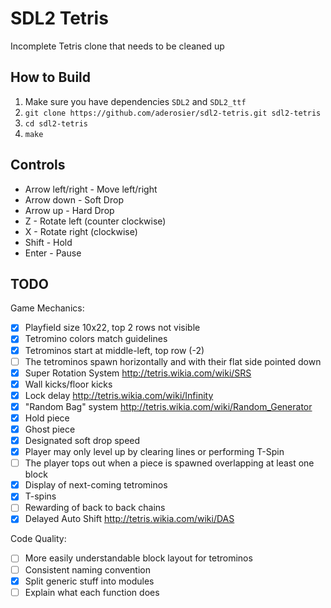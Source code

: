 SDL2 Tetris
===========

Incomplete Tetris clone that needs to be cleaned up

How to Build
------------

1. Make sure you have dependencies `SDL2` and `SDL2_ttf`
2. `git clone https://github.com/aderosier/sdl2-tetris.git sdl2-tetris`
3. `cd sdl2-tetris`
4. `make`

Controls
--------

- Arrow left/right - Move left/right
- Arrow down - Soft Drop
- Arrow up - Hard Drop
- Z - Rotate left (counter clockwise)
- X - Rotate right (clockwise)
- Shift - Hold
- Enter - Pause

TODO
----

Game Mechanics:
- [x] Playfield size 10x22, top 2 rows not visible
- [x] Tetromino colors match guidelines
- [x] Tetrominos start at middle-left, top row (-2)
- [ ] The tetrominos spawn horizontally and with their flat side pointed down
- [x] Super Rotation System http://tetris.wikia.com/wiki/SRS
- [x] Wall kicks/floor kicks
- [x] Lock delay http://tetris.wikia.com/wiki/Infinity
- [x] "Random Bag" system http://tetris.wikia.com/wiki/Random_Generator
- [x] Hold piece
- [x] Ghost piece
- [x] Designated soft drop speed
- [x] Player may only level up by clearing lines or performing T-Spin
- [ ] The player tops out when a piece is spawned overlapping at least one block
- [x] Display of next-coming tetrominos
- [x] T-spins
- [ ] Rewarding of back to back chains
- [x] Delayed Auto Shift http://tetris.wikia.com/wiki/DAS

Code Quality:
- [ ] More easily understandable block layout for tetrominos
- [ ] Consistent naming convention
- [x] Split generic stuff into modules
- [ ] Explain what each function does
